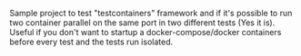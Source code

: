 Sample project to test "testcontainers" framework and if it's possible to run two container parallel on the same port in two different tests (Yes it is).
Useful if you don't want to startup a docker-compose/docker containers before every test and the tests run isolated.